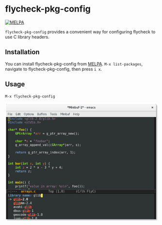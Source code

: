 # flycheck-pkg-config

[![MELPA](http://melpa.org/packages/flycheck-pkg-config-badge.svg)](http://melpa.org/#/flycheck-pkg-config)

`flycheck-pkg-config` provides a convenient way for configuring
flycheck to use C library headers.

## Installation

You can install flycheck-pkg-config from
[MELPA](http://melpa.org/). `M-x list-packages`, navigate to
flycheck-pkg-config, then press `i x`.

## Usage

`M-x flycheck-pkg-config`

![screenshot](screenshot.png)

